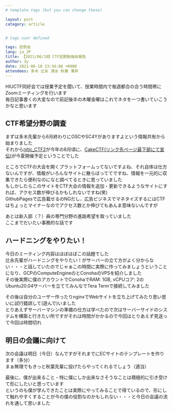 ```yaml
---
# template tags (but you can change these)

layout: post
category: article


# tags user defined

tags: 定例会
lang: ja_JP
title: 【2021/06/10】CTF定期勉強会報告
author: 3y
date: 2021-06-10 23:34:08 +0900
attendees: 多木 辻永 清水 秋葉 澤井
---
```


HIUCTF同好会では授業予定を聞いて、授業時間内で毎週都合の合う時間帯にZoomミーティングを行います<br>
毎日記事書くの大変なので前記後半の木曜金曜はこれでネタを一つ書いていこうかなと思います

## CTF希望分野の調査

まずは多木先輩から6月終わりにOSCやSC4Yがありますよという情報共有から始まりました<br>
それから[nitic_CTF2][nitic-ctf2-hashtag]が今年の8月頃に、[CakeCTF(リンク先ページ最下部にて宣伝)][cakectf-bloglink]が今夏開催予定ということでした<br>

ところでCTFの大会を開くプラットフォームってないですよね、それ自体は仕方ないんですが、情報がいろんなサイトに散らばっててですね、情報を一元的に収集できたら便利なのになと調べてるときに思っていました<br>
もしかしたらこのサイトをCTF大会の情報を追加・更新できるようなサイトにすれば、アクセス数が伸びるかもしれないですね(笑)<br>
GithubPagesで広告載せるのNGだし、広告ビジネスでマネタイズするにはCTFはちょっとマイナーなのでアクセス数とか伸びてもあんま意味ないんですが

あとは新入部（？）員の専門分野の進路希望を取っていました<br>
ここまでだいたい事務的な話です

## ハードニングをやりたい！

今日のミーティング内容はほぼほぼこの話題でした<br>
辻永先輩がハードニングをやりたい！がサーバーの立て方がよく分からない・・・と話していたのでじゃぁこの時間に実際に作ってみましょうということになり、GCPのComputeEngineのとConohaのVPSを紹介しました<br>
その後実際に僕のアカウントでConohaでRAM: 1GB, vCPUコア: 2のUbuntu20.04サーバーを立ててみんなでTera Termで接続してみました<br>

その後は自分のユーザー作ったりnginxでWebサイトを立ち上げてみたり思い思いに試行錯誤して(遊んで)いました<br>
とりあえずサーバーマシンの準備の仕方は学べたので次はサーバーサイドのシステムを構築と行きたい所ですがそれは時間がかかるので今回はとりあえず見送って今回は時間切れ<br>

## 明日の会議に向けて

次の会議は明日（今日）なんですがそれまでにECサイトのテンプレートを作ります（多分）<br>
まぁ無理でもきっと秋葉先輩に投げたらやってくれるでしょう（適当）

最後に、僕が出来ること・特に僕にしか出来なさそうなことは積極的に引き受けて形にしたいと思っています<br>
というのも僕が学んできたことは実際にやってみることで得ているので、形にして触れやすくすることが今の僕の役割なのかもしれない・・・と今日の会議の流れを通して思いました

<!-- 別記事で書こうかな
ちょっと話が逸れて自分の話、限られた会議時間・限られた機会でも交換できる情報量を増やすために会議時間以上に準備時間を割くのは当然なんですが、とはいえ正直面倒だなと今まで思っていました<br>
例えば高校までの授業だと、授業をより良く理解するために予習・復習が必要と言われてもめんどくさくてやっていなかったといった感じ<br>
なのに、最近CTFに関しては準備を苦と思わないので少し不思議な感じがします<br>
やっぱり自分が調べた内容にちゃんとレスポンスが来るのが良いのだと思います、全員が積極的に参加できるようにこれからのミーティングでは全員に声をかける意識を持ちたいですね
-->

[nitic-ctf2-hashtag]: https://twitter.com/hashtag/nitic_ctf_2?src=hashtag_click
[cakectf-bloglink]: https://ptr-yudai.hatenablog.com/entry/2021/05/23/141108